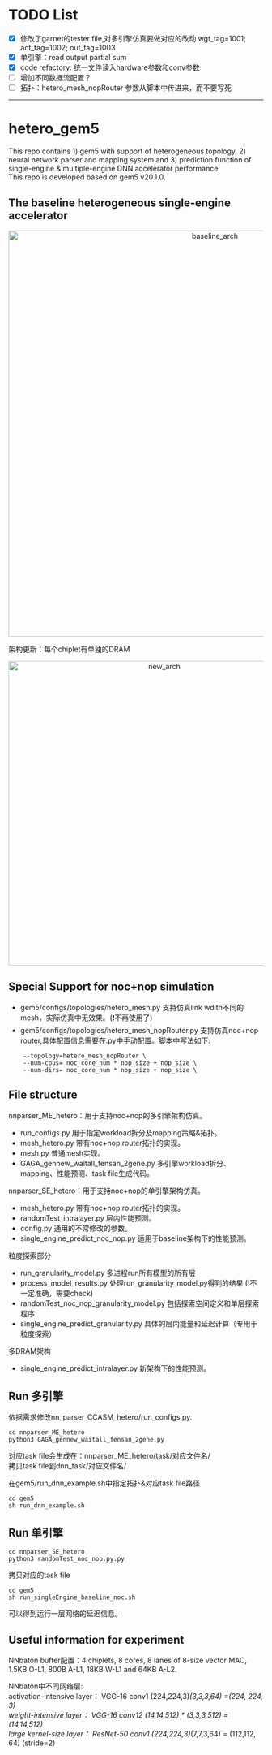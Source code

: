 # TODO List
- [x] 修改了garnet的tester file,对多引擎仿真要做对应的改动 
  wgt_tag=1001; act_tag=1002; out_tag=1003  
- [x] 单引擎：read output partial sum
- [x] code refactory: 统一文件读入hardware参数和conv参数 
- [ ] 增加不同数据流配置？
- [ ] 拓扑：hetero_mesh_nopRouter 参数从脚本中传进来，而不要写死
---
# hetero_gem5

This repo contains 1) gem5 with support of heterogeneous topology, 2) neural network parser and mapping system and 3) prediction function of single-engine & multiple-engine DNN accelerator performance.  
This repo is developed based on gem5 v20.1.0.

## The baseline heterogeneous single-engine accelerator
<div align=center>
<img src="https://github.com/fanfancy/hetero_gem5/blob/main/img/baseline_noc_nop.png" width="800" alt="baseline_arch"/><br/>
</div>

架构更新：每个chiplet有单独的DRAM
<div align=center>
<img src="https://github.com/fanfancy/hetero_gem5/blob/main/img/chiplet.png" width="600" alt="new_arch"/><br/>
</div>

## Special Support for noc+nop simulation
- gem5/configs/topologies/hetero_mesh.py 支持仿真link wdith不同的mesh，实际仿真中无效果。(:exclamation:不再使用了)
- gem5/configs/topologies/hetero_mesh_nopRouter.py 支持仿真noc+nop router,具体配置信息需要在.py中手动配置。脚本中写法如下:
```
	--topology=hetero_mesh_nopRouter \
	--num-cpus= noc_core_num * nop_size + nop_size \
	--num-dirs= noc_core_num * nop_size + nop_size \
```

## File structure
nnparser_ME_hetero：用于支持noc+nop的多引擎架构仿真。
- run_configs.py 用于指定workload拆分及mapping策略&拓扑。
- mesh_hetero.py 带有noc+nop router拓扑的实现。
- mesh.py 普通mesh实现。
- GAGA_gennew_waitall_fensan_2gene.py 多引擎workload拆分、mapping、性能预测、task file生成代码。

nnparser_SE_hetero：用于支持noc+nop的单引擎架构仿真。
- mesh_hetero.py 带有noc+nop router拓扑的实现。
- randomTest_intralayer.py 层内性能预测。
- config.py 通用的不常修改的参数。
- single_engine_predict_noc_nop.py 适用于baseline架构下的性能预测。

粒度探索部分
- run_granularity_model.py 多进程run所有模型的所有层
- process_model_results.py 处理run_granularity_model.py得到的结果 (!不一定准确，需要check)
- randomTest_noc_nop_granularity_model.py 包括探索空间定义和单层探索程序
- single_engine_predict_granularity.py 具体的层内能量和延迟计算（专用于粒度探索）

多DRAM架构
- single_engine_predict_intralayer.py 新架构下的性能预测。

## Run 多引擎
依据需求修改nn_parser_CCASM_hetero/run_configs.py.
```
cd nnparser_ME_hetero
python3 GAGA_gennew_waitall_fensan_2gene.py
```
对应task file会生成在：nnparser_ME_hetero/task/对应文件名/  
拷贝task file到dnn_task/对应文件名/

在gem5/run_dnn_example.sh中指定拓扑&对应task file路径
```
cd gem5
sh run_dnn_example.sh
```

## Run 单引擎
```
cd nnparser_SE_hetero
python3 randomTest_noc_nop.py.py
```
拷贝对应的task file
```
cd gem5
sh run_singleEngine_baseline_noc.sh
```
可以得到运行一层网络的延迟信息。

## Useful information for experiment
NNbaton buffer配置：4 chiplets, 8 cores, 8 lanes of 8-size vector MAC, 1.5KB O-L1, 800B A-L1, 18KB W-L1 and 64KB A-L2.

NNbaton中不同网络层:  
activation-intensive layer： VGG-16 conv1 (224,224,3)*(3,3,3,64) =(224, 224, 3)  
weight-intensive layer： VGG-16 conv12 (14,14,512) * (3,3,3,512) = (14,14,512)   
large kernel-size layer： ResNet-50 conv1 (224,224,3)*(7,7,3,64) = (112,112, 64) (stride=2)  
